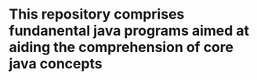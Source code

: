 # This repository comprises fundanental java  programs aimed at aiding the comprehension of core java concepts 
